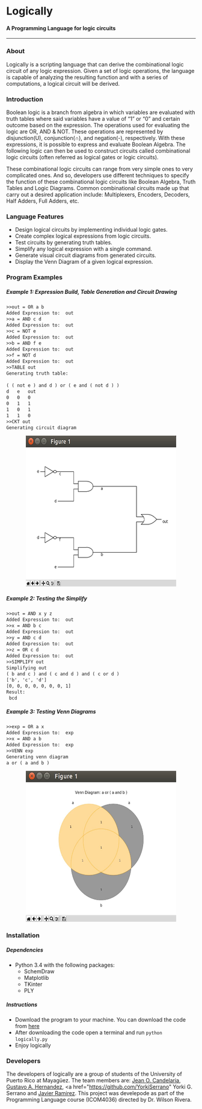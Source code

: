 # Logically
#### A Programming Language for logic circuits

---

### About
Logically is a scripting language that can derive the combinational logic circuit of any logic expression. Given a set of logic operations, the language is capable of analyzing the resulting function and with a series of computations, a logical circuit will be derived.

### Introduction
Boolean logic is a branch from algebra in which variables are evaluated with truth tables where said variables have a value of “1” or “0” and certain outcome based on the expression. The operations used for evaluating the logic are OR, AND & NOT. These operations are represented by disjunction(U), conjunction(∩), and negation(-), respectively. With these expressions, it is possible to express and evaluate Boolean Algebra. The following logic can then be used to construct circuits called combinational logic circuits (often referred as logical gates or logic circuits). 

These combinational logic circuits can range from very simple ones to very complicated ones. And so, developers use different techniques to specify the function of these combinational logic circuits like Boolean Algebra, Truth Tables and Logic Diagrams. Common combinational circuits made up that carry out a desired application include: Multiplexers, Encoders, Decoders, Half Adders, Full Adders, etc.


### Language Features
* Design logical circuits by implementing individual logic gates.
* Create complex logical expressions from logic circuits.
* Test circuits by generating truth tables.
* Simplify any logical expression with a single command.
* Generate visual circuit diagrams from generated circuits.
* Display the Venn Diagram of a given logical expression.


### Program Examples
##### Example 1: Expression Build, Table Generation and Circuit Drawing
```
>>out = OR a b
Added Expression to:  out
>>a = AND c d 
Added Expression to:  out
>>c = NOT e
Added Expression to:  out
>>b = AND f e
Added Expression to:  out
>>f = NOT d
Added Expression to:  out
>>TABLE out
Generating truth table:

( ( not e ) and d ) or ( e and ( not d ) )
d	e	out
0	0	0
0	1	1
1	0	1
1	1	0
>>CKT out
Generating circuit diagram
```

<p align="center">
  <img src="https://raw.githubusercontent.com/javierramirezzayas/logically/master/logicallyCKT.png" alt="logicallyCKT" height="400" width="400"/></p>

##### Example 2: Testing the Simplify
```
>>out = AND x y z
Added Expression to:  out
>>x = AND b c
Added Expression to:  out
>>y = AND c d
Added Expression to:  out
>>z = OR c d
Added Expression to:  out
>>SIMPLIFY out
Simplifying out
( b and c ) and ( c and d ) and ( c or d )
['b', 'c', 'd']
[0, 0, 0, 0, 0, 0, 0, 1]
Result: 
 bcd
```

##### Example 3: Testing Venn Diagrams
```
>>exp = OR a x
Added Expression to:  exp
>>x = AND a b
Added Expression to:  exp
>>VENN exp
Generating venn diagram
a or ( a and b )
```

<p align="center">
  <img src="https://raw.githubusercontent.com/javierramirezzayas/logically/master/logicallyVENN.png" alt="logicallyCKT" height="400" width="400"/></p>

### Installation
##### Dependencies
* Python 3.4 with the following packages:
  * SchemDraw
  * Matplotlib
  * TKinter
  * PLY
 
 ##### Instructions
 * Download the program to your machine. You can download the code from <a href="https://github.com/javierramirezzayas/logically/zipball/master"> here </a>
 * After downloading the code open a terminal and run ```python logically.py```
 * Enjoy logically
 
 ### Developers
 The developers of logically are a group of students of the University of Puerto Rico at Mayagüez. The team members are: <a href="https://github.com/JeanOC19"> Jean O. Candelaria</a>, <a href="https://github.com/Gustavohernandez1"> Gustavo A. Hernandez</a>, <a href="https://github.com/YorkiSerrano" Yorki G. Serrano</a> and <a href="https://github.com/javierramirezzayas"> Javier Ramirez</a>. This project was develepode as part of the Programming Language course (ICOM4036) directed by Dr. Wilson Rivera.
  
